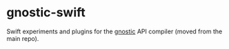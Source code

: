 # gnostic-swift

Swift experiments and plugins for the [gnostic](https://github.com/googleapis/gnostic) API compiler (moved from the main repo).

